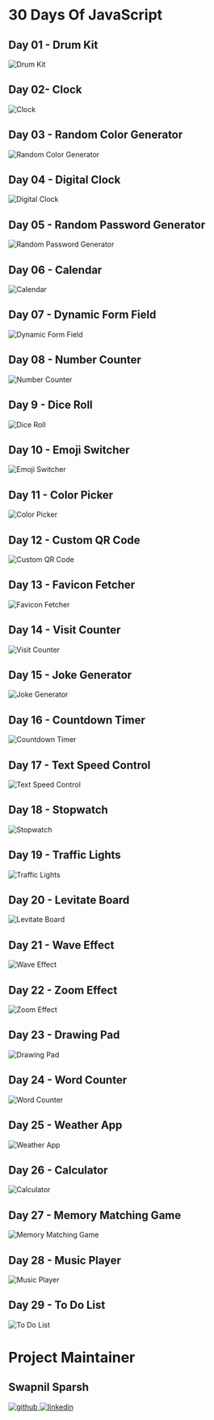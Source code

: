 # 30 Days Of JavaScript

## Day 01 - Drum Kit
![Drum Kit](https://github.com/swapnilsparsh/30DaysOfJavaScript/blob/master/30DaysOfJavaScript/assets/01.png)

## Day 02- Clock
![Clock](https://github.com/swapnilsparsh/30DaysOfJavaScript/blob/master/30DaysOfJavaScript/assets/02.png)

## Day 03 - Random Color Generator
![Random Color Generator](https://github.com/swapnilsparsh/30DaysOfJavaScript/blob/master/30DaysOfJavaScript/assets/03.png)

## Day 04 - Digital Clock
![Digital Clock](https://github.com/swapnilsparsh/30DaysOfJavaScript/blob/master/30DaysOfJavaScript/assets/04.png)

## Day 05 - Random Password Generator
![Random Password Generator](https://github.com/swapnilsparsh/30DaysOfJavaScript/blob/master/30DaysOfJavaScript/assets/05.png)

## Day 06 - Calendar
![Calendar](https://github.com/swapnilsparsh/30DaysOfJavaScript/blob/master/30DaysOfJavaScript/assets/06.png)

## Day 07 - Dynamic Form Field
![Dynamic Form Field](https://github.com/swapnilsparsh/30DaysOfJavaScript/blob/master/30DaysOfJavaScript/assets/07.png)

## Day 08 - Number Counter
![Number Counter](https://github.com/swapnilsparsh/30DaysOfJavaScript/blob/master/30DaysOfJavaScript/assets/08.png)

## Day 9 - Dice Roll
![Dice Roll](https://github.com/swapnilsparsh/30DaysOfJavaScript/blob/master/30DaysOfJavaScript/assets/09.png)

## Day 10 - Emoji Switcher
![Emoji Switcher](https://github.com/swapnilsparsh/30DaysOfJavaScript/blob/master/30DaysOfJavaScript/assets/10.png)

## Day 11 - Color Picker
![Color Picker](https://github.com/swapnilsparsh/30DaysOfJavaScript/blob/master/30DaysOfJavaScript/assets/11.png)

## Day 12 - Custom QR Code
![Custom QR Code](https://github.com/swapnilsparsh/30DaysOfJavaScript/blob/master/30DaysOfJavaScript/assets/12.png)

## Day 13 - Favicon Fetcher
![Favicon Fetcher](https://github.com/swapnilsparsh/30DaysOfJavaScript/blob/master/30DaysOfJavaScript/assets/13.png)

## Day 14 - Visit Counter
![Visit Counter](https://github.com/swapnilsparsh/30DaysOfJavaScript/blob/master/30DaysOfJavaScript/assets/14.png)

## Day 15 - Joke Generator
![Joke Generator](https://github.com/swapnilsparsh/30DaysOfJavaScript/blob/master/30DaysOfJavaScript/assets/15.png)

## Day 16 - Countdown Timer
![Countdown Timer](https://github.com/swapnilsparsh/30DaysOfJavaScript/blob/master/30DaysOfJavaScript/assets/16.png)

## Day 17 - Text Speed Control
![Text Speed Control](https://github.com/swapnilsparsh/30DaysOfJavaScript/blob/master/30DaysOfJavaScript/assets/17.png)

## Day 18 - Stopwatch
![Stopwatch](https://github.com/swapnilsparsh/30DaysOfJavaScript/blob/master/30DaysOfJavaScript/assets/18.png)

## Day 19 - Traffic Lights
![Traffic Lights](https://github.com/swapnilsparsh/30DaysOfJavaScript/blob/master/30DaysOfJavaScript/assets/19.png)

## Day 20 - Levitate Board
![Levitate Board](https://github.com/swapnilsparsh/30DaysOfJavaScript/blob/master/30DaysOfJavaScript/assets/20.png)

## Day 21 - Wave Effect
![Wave Effect](https://github.com/swapnilsparsh/30DaysOfJavaScript/blob/master/30DaysOfJavaScript/assets/21.png)

## Day 22 - Zoom Effect
![Zoom Effect](https://github.com/swapnilsparsh/30DaysOfJavaScript/blob/master/30DaysOfJavaScript/assets/22.png)

## Day 23 - Drawing Pad
![Drawing Pad](https://github.com/swapnilsparsh/30DaysOfJavaScript/blob/master/30DaysOfJavaScript/assets/23.png)

## Day 24 - Word Counter
![Word Counter](https://github.com/swapnilsparsh/30DaysOfJavaScript/blob/master/30DaysOfJavaScript/assets/24.png)

## Day 25 - Weather App
![Weather App](https://github.com/swapnilsparsh/30DaysOfJavaScript/blob/master/30DaysOfJavaScript/assets/25.png)

## Day 26 - Calculator
![Calculator](https://github.com/swapnilsparsh/30DaysOfJavaScript/blob/master/30DaysOfJavaScript/assets/26.png)

## Day 27 - Memory Matching Game
![Memory Matching Game](https://github.com/swapnilsparsh/30DaysOfJavaScript/blob/master/30DaysOfJavaScript/assets/27.png)

## Day 28 - Music Player
![Music Player](https://github.com/swapnilsparsh/30DaysOfJavaScript/blob/master/30DaysOfJavaScript/assets/28.png)

## Day 29 - To Do List
![To Do List](https://github.com/swapnilsparsh/30DaysOfJavaScript/blob/master/30DaysOfJavaScript/assets/29.png)



# Project Maintainer
## Swapnil Sparsh

<div align="left">
<a href="https://github.com/swapnilsparsh" target="_blank">
<img src=https://img.shields.io/badge/github-%2324292e.svg?&style=for-the-badge&logo=github&logoColor=white alt=github style="margin-bottom: 5px;" />
</a>
<a href="https://www.linkedin.com/in/swapnil-srivastava-sparsh" target="_blank">
<img src=https://img.shields.io/badge/linkedin-%231E77B5.svg?&style=for-the-badge&logo=linkedin&logoColor=white alt=linkedin style="margin-bottom: 5px;" />
</a>
</div>
